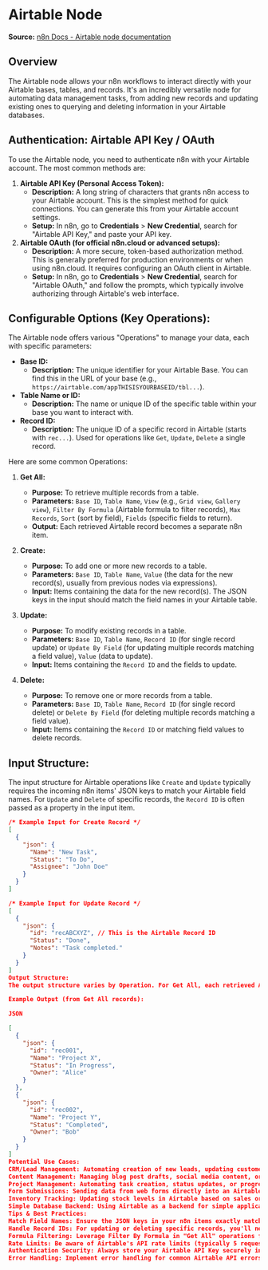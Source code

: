 # Airtable Node

**Source:** [n8n Docs - Airtable node documentation](https://docs.n8n.io/integrations/builtin/app-nodes/n8n-nodes-base.airtable/)

## Overview
The Airtable node allows your n8n workflows to interact directly with your Airtable bases, tables, and records. It's an incredibly versatile node for automating data management tasks, from adding new records and updating existing ones to querying and deleting information in your Airtable databases.

## Authentication: Airtable API Key / OAuth

To use the Airtable node, you need to authenticate n8n with your Airtable account. The most common methods are:

1.  **Airtable API Key (Personal Access Token):**
    * **Description:** A long string of characters that grants n8n access to your Airtable account. This is the simplest method for quick connections. You can generate this from your Airtable account settings.
    * **Setup:** In n8n, go to **Credentials** > **New Credential**, search for "Airtable API Key," and paste your API key.
2.  **Airtable OAuth (for official n8n.cloud or advanced setups):**
    * **Description:** A more secure, token-based authorization method. This is generally preferred for production environments or when using n8n.cloud. It requires configuring an OAuth client in Airtable.
    * **Setup:** In n8n, go to **Credentials** > **New Credential**, search for "Airtable OAuth," and follow the prompts, which typically involve authorizing through Airtable's web interface.

## Configurable Options (Key Operations):

The Airtable node offers various "Operations" to manage your data, each with specific parameters:

* **Base ID:**
    * **Description:** The unique identifier for your Airtable Base. You can find this in the URL of your base (e.g., `https://airtable.com/appTHISISYOURBASEID/tbl...`).
* **Table Name or ID:**
    * **Description:** The name or unique ID of the specific table within your base you want to interact with.
* **Record ID:**
    * **Description:** The unique ID of a specific record in Airtable (starts with `rec...`). Used for operations like `Get`, `Update`, `Delete` a single record.

Here are some common Operations:

1.  **Get All:**
    * **Purpose:** To retrieve multiple records from a table.
    * **Parameters:** `Base ID`, `Table Name`, `View` (e.g., `Grid view`, `Gallery view`), `Filter By Formula` (Airtable formula to filter records), `Max Records`, `Sort` (sort by field), `Fields` (specific fields to return).
    * **Output:** Each retrieved Airtable record becomes a separate n8n item.

2.  **Create:**
    * **Purpose:** To add one or more new records to a table.
    * **Parameters:** `Base ID`, `Table Name`, `Value` (the data for the new record(s), usually from previous nodes via expressions).
    * **Input:** Items containing the data for the new record(s). The JSON keys in the input should match the field names in your Airtable table.

3.  **Update:**
    * **Purpose:** To modify existing records in a table.
    * **Parameters:** `Base ID`, `Table Name`, `Record ID` (for single record update) or `Update By Field` (for updating multiple records matching a field value), `Value` (data to update).
    * **Input:** Items containing the `Record ID` and the fields to update.

4.  **Delete:**
    * **Purpose:** To remove one or more records from a table.
    * **Parameters:** `Base ID`, `Table Name`, `Record ID` (for single record delete) or `Delete By Field` (for deleting multiple records matching a field value).
    * **Input:** Items containing the `Record ID` or matching field values to delete records.

## Input Structure:
The input structure for Airtable operations like `Create` and `Update` typically requires the incoming n8n items' JSON keys to match your Airtable field names. For `Update` and `Delete` of specific records, the `Record ID` is often passed as a property in the input item.

```json
/* Example Input for Create Record */
[
  {
    "json": {
      "Name": "New Task",
      "Status": "To Do",
      "Assignee": "John Doe"
    }
  }
]

/* Example Input for Update Record */
[
  {
    "json": {
      "id": "recABCXYZ", // This is the Airtable Record ID
      "Status": "Done",
      "Notes": "Task completed."
    }
  }
]
Output Structure:
The output structure varies by Operation. For Get All, each retrieved Airtable record becomes a separate n8n item, with Airtable field names as JSON keys. For Create, Update, Delete, the output often includes the Record ID of the affected records and status information.

Example Output (from Get All records):

JSON

[
  {
    "json": {
      "id": "rec001",
      "Name": "Project X",
      "Status": "In Progress",
      "Owner": "Alice"
    }
  },
  {
    "json": {
      "id": "rec002",
      "Name": "Project Y",
      "Status": "Completed",
      "Owner": "Bob"
    }
  }
]
Potential Use Cases:
CRM/Lead Management: Automating creation of new leads, updating customer statuses, or logging interactions.
Content Management: Managing blog post drafts, social media content, or asset libraries.
Project Management: Automating task creation, status updates, or progress tracking.
Form Submissions: Sending data from web forms directly into an Airtable database.
Inventory Tracking: Updating stock levels in Airtable based on sales or deliveries.
Simple Database Backend: Using Airtable as a backend for simple applications or dashboards driven by n8n.
Tips & Best Practices:
Match Field Names: Ensure the JSON keys in your n8n items exactly match the field names in your Airtable table for Create and Update operations.
Handle Record IDs: For updating or deleting specific records, you'll need the Airtable Record ID. Make sure your workflow can retrieve or generate these IDs.
Formula Filtering: Leverage Filter By Formula in "Get All" operations for powerful server-side filtering, reducing the amount of data n8n needs to process.
Rate Limits: Be aware of Airtable's API rate limits (typically 5 requests/second per base). Use the Wait node or Split In Batches with delays for high-volume operations.
Authentication Security: Always store your Airtable API Key securely in n8n Credentials. Avoid hardcoding it.
Error Handling: Implement error handling for common Airtable API errors (e.g., invalid record IDs, missing fields).